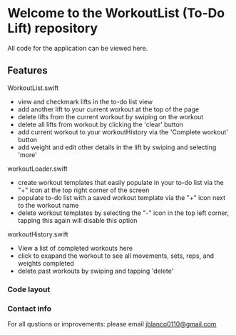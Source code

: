 # Welcome to the WorkoutList (To-Do Lift) repository
All code for the application can be viewed here.



## Features

WorkoutList.swift
- view and checkmark lifts in the to-do list view
- add another lift to your current workout at the top of the page
- delete lifts from the current workout by swiping on the workout
- delete all lifts from workout by clicking the 'clear' button
- add current workout to your workoutHistory via the 'Complete workout' button
- add weight and edit other details in the lift by swiping and selecting 'more'

workoutLoader.swift
- create workout templates that easily populate in your to-do list via the "+" icon at the top right corner of the screen
- populate to-do list with a saved workout template via the "+" icon next to the workout name
- delete workout templates by selecting the "-" icon in the top left corner, tapping this again will disable this option

workoutHistory.swift
- View a list of completed workouts here
- click to exapand the workout to see all movements, sets, reps, and weights completed
- delete past workouts by swiping and tapping 'delete'

### Code layout


### Contact info
For all qustions or improvements: please email jblanco0110@gmail.com
